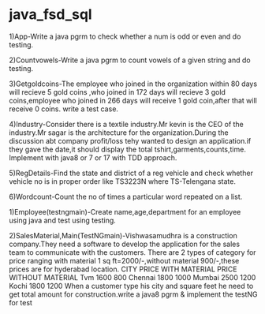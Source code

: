# java_fsd_sql
1)App-Write a java pgrm to check whether a num is odd or even and do testing.

2)Countvowels-Write a java pgrm to count vowels of a given string and do testing.

3)Getgoldcoins-The employee who joined in the organization within 80 days will recieve 5 gold coins ,who joined in 172 days will recieve 3 gold coins,employee who joined in 266 days will receive 1 gold coin,after that will receive 0 coins.
write a test case.

4)Industry-Consider there is a textile industry.Mr kevin is the CEO of the industry.Mr sagar is the architecture for the organization.During the discussion abt company profit/loss tehy wanted to design an application.if they gave the date,it should display the total tshirt,garments,counts,time.
Implement with java8 or 7 or 17 with TDD approach.

5)RegDetails-Find the state and district of a reg vehicle and check whether vehicle no is in proper order like TS3223N where TS-Telengana state.

6)Wordcount-Count the no of times a particular word repeated on a list. 

1)Employee(testngmain)-Create name,age,department for an employee using java and test using testing.

2)SalesMaterial,Main(TestNGmain)-Vishwasamudhra is a construction company.They need a software to develop the application for the sales team to communicate with the customers.
There are 2 types of category for price ranging with material 1 sq ft=2000/-,without material 900/-,these prices are for hyderabad location.
CITY                     PRICE WITH MATERIAL                   PRICE WITHOUT MATERIAL
Tvm                        1600                                   800
Chennai                    1800                                   1000
Mumbai                     2500                                   1200
Kochi                      1800                                   1200
When a customer type his city and square feet he need to get total amount for construction.write a java8 pgrm & implement the testNG for test
